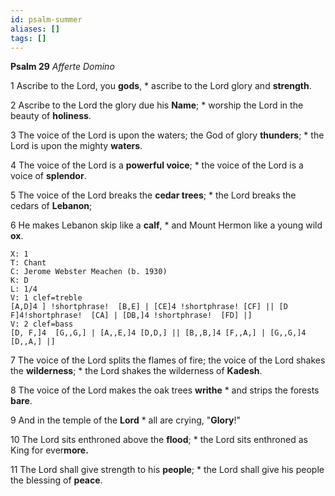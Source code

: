 ```yaml
---
id: psalm-summer
aliases: []
tags: []
---
```

**Psalm 29**
*Afferte Domino*

1 Ascribe to the Lord, you **gods**, *
ascribe to the Lord glory and **strength**.

2 Ascribe to the Lord the glory due his **Name**; *
worship the Lord in the beauty of **holiness**.

3 The voice of the Lord is upon the waters;
the God of glory **thunders**; *
the Lord is upon the mighty **waters**.

4 The voice of the Lord is a **powerful voice**; *
the voice of the Lord is a voice of **splendor**.

5 The voice of the Lord breaks the **cedar trees**; *
the Lord breaks the cedars of **Lebanon**;

6 He makes Lebanon skip like a **calf**, *
and Mount Hermon like a young wild **ox**.


```music-abc
X: 1
T: Chant
C: Jerome Webster Meachen (b. 1930)
K: D
L: 1/4
V: 1 clef=treble
[A,D]4 ] !shortphrase!  [B,E] | [CE]4 !shortphrase! [CF] || [D F]4!shortphrase!  [CA] | [DB,]4 !shortphrase!  [FD] |]
V: 2 clef=bass
[D, F,]4  [G,,G,] | [A,,E,]4 [D,D,] || [B,,B,]4 [F,,A,] | [G,,G,]4 [D,,A,] |]
```

7 The voice of the Lord splits the flames of fire;
the voice of the Lord shakes the **wilderness**; *
the Lord shakes the wilderness of **Kadesh**.

8 The voice of the Lord makes the oak trees **writhe** *
and strips the forests **bare**.

9 And in the temple of the **Lord** *
all are crying, "**Glory**!"

10 The Lord sits enthroned above the **flood**; *
the Lord sits enthroned as King for ever**more.**

11 The Lord shall give strength to his **people**; *
the Lord shall give his people the blessing of **peace**.

